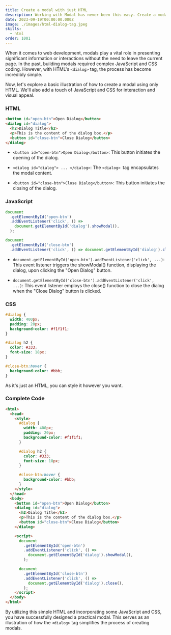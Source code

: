 ```yaml
---
title: Create a modal with just HTML
description: Working with Modal has never been this easy. Create a modal with just HTML using a dialog tag.
date: 2023-09-19T00:00:00.000Z
image: ./images/html-dialog-tag.jpeg
skills:
  - html
order: 1001
---
```


When it comes to web development, modals play a vital role in presenting significant information or interactions without the need to leave the current page. In the past, building modals required complex JavaScript and CSS coding. However, with HTML's `<dialog>` tag, the process has become incredibly simple.

Now, let's explore a basic illustration of how to create a modal using only HTML. We'll also add a touch of JavaScript and CSS for interaction and visual appeal.

### HTML

```html
<button id="open-btn">Open Dialog</button>
<dialog id="dialog">
  <h2>Dialog Title</h2>
  <p>This is the content of the dialog box.</p>
  <button id="close-btn">Close Dialog</button>
</dialog>
```

- `<button id="open-btn">Open Dialog</button>`: This button initiates the opening of the dialog.

- `<dialog id="dialog"> ... </dialog>`: The `<dialog> `tag encapsulates the modal content.

- `<button id="close-btn">Close Dialog</button>`: This button initiates the closing of the dialog.

### JavaScript

```js
document
  .getElementById('open-btn')
  .addEventListener('click', () =>
    document.getElementById('dialog').showModal(),
  );

document
  .getElementById('close-btn')
  .addEventListener('click', () => document.getElementById('dialog').close());
```

- `document.getElementById('open-btn').addEventListener('click', ...)`: This event listener triggers the showModal() function, displaying the dialog, upon clicking the "Open Dialog" button.

- `document.getElementById('close-btn').addEventListener('click', ...)`: This event listener employs the close() function to close the dialog when the "Close Dialog" button is clicked.

### CSS

```css
#dialog {
  width: 400px;
  padding: 20px;
  background-color: #f1f1f1;
}

#dialog h2 {
  color: #333;
  font-size: 18px;
}

#close-btn:hover {
  background-color: #bbb;
}
```

As it's just an HTML, you can style it however you want.

### Complete Code

```html
<html>
  <head>
    <style>
      #dialog {
        width: 400px;
        padding: 20px;
        background-color: #f1f1f1;
      }

      #dialog h2 {
        color: #333;
        font-size: 18px;
      }

      #close-btn:hover {
        background-color: #bbb;
      }
    </style>
  </head>
  <body>
    <button id="open-btn">Open Dialog</button>
    <dialog id="dialog">
      <h2>Dialog Title</h2>
      <p>This is the content of the dialog box.</p>
      <button id="close-btn">Close Dialog</button>
    </dialog>

    <script>
      document
        .getElementById('open-btn')
        .addEventListener('click', () =>
          document.getElementById('dialog').showModal(),
        );

      document
        .getElementById('close-btn')
        .addEventListener('click', () =>
          document.getElementById('dialog').close(),
        );
    </script>
  </body>
</html>
```

By utilizing this simple HTML and incorporating some JavaScript and CSS, you have successfully designed a practical modal. This serves as an illustration of how the `<dialog>` tag simplifies the process of creating modals.
